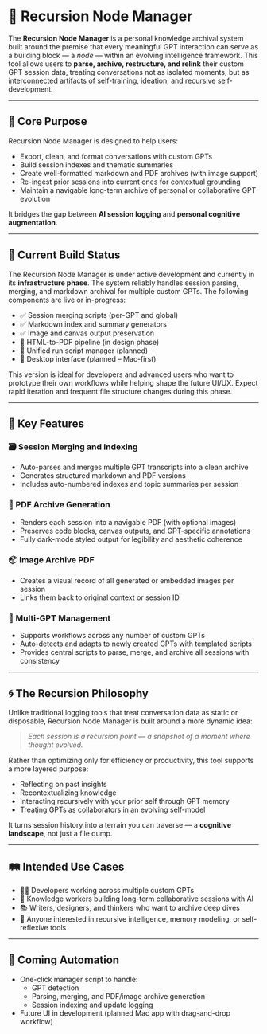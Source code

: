 # 🧠 Recursion Node Manager

The **Recursion Node Manager** is a personal knowledge archival system built around the premise that every meaningful GPT interaction can serve as a building block — a *node* — within an evolving intelligence framework. This tool allows users to **parse, archive, restructure, and relink** their custom GPT session data, treating conversations not as isolated moments, but as interconnected artifacts of self-training, ideation, and recursive self-development.

---

## 📌 Core Purpose

Recursion Node Manager is designed to help users:

- Export, clean, and format conversations with custom GPTs
- Build session indexes and thematic summaries
- Create well-formatted markdown and PDF archives (with image support)
- Re-ingest prior sessions into current ones for contextual grounding
- Maintain a navigable long-term archive of personal or collaborative GPT evolution

It bridges the gap between **AI session logging** and **personal cognitive augmentation**.

---

## 🚧 Current Build Status

The Recursion Node Manager is under active development and currently in its **infrastructure phase**. The system reliably handles session parsing, merging, and markdown archival for multiple custom GPTs. The following components are live or in-progress:

- ✅ Session merging scripts (per-GPT and global)
- ✅ Markdown index and summary generators
- ✅ Image and canvas output preservation
- 🧪 HTML-to-PDF pipeline (in design phase)
- 🔧 Unified run script manager (planned)
- 📱 Desktop interface (planned – Mac-first)

This version is ideal for developers and advanced users who want to prototype their own workflows while helping shape the future UI/UX. Expect rapid iteration and frequent file structure changes during this phase.

---

## 🧰 Key Features

### 🗃 Session Merging and Indexing
- Auto-parses and merges multiple GPT transcripts into a clean archive
- Generates structured markdown and PDF versions
- Includes auto-numbered indexes and topic summaries per session

### 🧾 PDF Archive Generation
- Renders each session into a navigable PDF (with optional images)
- Preserves code blocks, canvas outputs, and GPT-specific annotations
- Fully dark-mode styled output for legibility and aesthetic coherence

### 📦 Image Archive PDF
- Creates a visual record of all generated or embedded images per session
- Links them back to original context or session ID

### 🧭 Multi-GPT Management
- Supports workflows across any number of custom GPTs
- Auto-detects and adapts to newly created GPTs with templated scripts
- Provides central scripts to parse, merge, and archive all sessions with consistency

---

## 🌀 The Recursion Philosophy

Unlike traditional logging tools that treat conversation data as static or disposable, Recursion Node Manager is built around a more dynamic idea:  
> *Each session is a recursion point — a snapshot of a moment where thought evolved.*

Rather than optimizing only for efficiency or productivity, this tool supports a more layered purpose:

- Reflecting on past insights
- Recontextualizing knowledge
- Interacting recursively with your prior self through GPT memory
- Treating GPTs as collaborators in an evolving self-model

It turns session history into a terrain you can traverse — a **cognitive landscape**, not just a file dump.

---

## 🛤 Intended Use Cases

- 🧑‍💻 Developers working across multiple custom GPTs
- 🧠 Knowledge workers building long-term collaborative sessions with AI
- 📚 Writers, designers, and thinkers who want to archive deep dives
- 🔁 Anyone interested in recursive intelligence, memory modeling, or self-reflexive tools

---

## 🔧 Coming Automation

- One-click manager script to handle:
  - GPT detection
  - Parsing, merging, and PDF/image archive generation
  - Session indexing and update logging
- Future UI in development (planned Mac app with drag-and-drop workflow)
